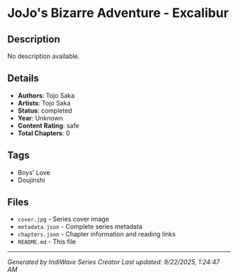 # JoJo's Bizarre Adventure - Excalibur

## Description
No description available.

## Details
- **Authors**: Tojo Saka
- **Artists**: Tojo Saka
- **Status**: completed
- **Year**: Unknown
- **Content Rating**: safe
- **Total Chapters**: 0

## Tags
- Boys' Love
- Doujinshi

## Files
- `cover.jpg` - Series cover image
- `metadata.json` - Complete series metadata
- `chapters.json` - Chapter information and reading links
- `README.md` - This file

---
*Generated by IndiWave Series Creator*
*Last updated: 9/22/2025, 1:24:47 AM*
